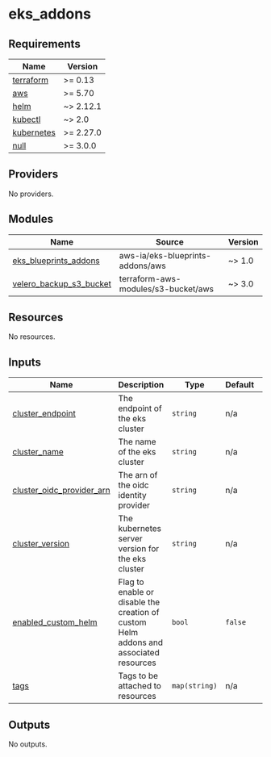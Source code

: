 # eks_addons

<!-- BEGIN_TF_DOCS -->
## Requirements

| Name | Version |
|------|---------|
| <a name="requirement_terraform"></a> [terraform](#requirement\_terraform) | >= 0.13 |
| <a name="requirement_aws"></a> [aws](#requirement\_aws) | >= 5.70 |
| <a name="requirement_helm"></a> [helm](#requirement\_helm) | ~> 2.12.1 |
| <a name="requirement_kubectl"></a> [kubectl](#requirement\_kubectl) | ~> 2.0 |
| <a name="requirement_kubernetes"></a> [kubernetes](#requirement\_kubernetes) | >= 2.27.0 |
| <a name="requirement_null"></a> [null](#requirement\_null) | >= 3.0.0 |

## Providers

No providers.

## Modules

| Name | Source | Version |
|------|--------|---------|
| <a name="module_eks_blueprints_addons"></a> [eks\_blueprints\_addons](#module\_eks\_blueprints\_addons) | aws-ia/eks-blueprints-addons/aws | ~> 1.0 |
| <a name="module_velero_backup_s3_bucket"></a> [velero\_backup\_s3\_bucket](#module\_velero\_backup\_s3\_bucket) | terraform-aws-modules/s3-bucket/aws | ~> 3.0 |

## Resources

No resources.

## Inputs

| Name | Description | Type | Default | Required |
|------|-------------|------|---------|:--------:|
| <a name="input_cluster_endpoint"></a> [cluster\_endpoint](#input\_cluster\_endpoint) | The endpoint of the eks cluster | `string` | n/a | yes |
| <a name="input_cluster_name"></a> [cluster\_name](#input\_cluster\_name) | The name of the eks cluster | `string` | n/a | yes |
| <a name="input_cluster_oidc_provider_arn"></a> [cluster\_oidc\_provider\_arn](#input\_cluster\_oidc\_provider\_arn) | The arn of the oidc identity provider | `string` | n/a | yes |
| <a name="input_cluster_version"></a> [cluster\_version](#input\_cluster\_version) | The kubernetes server version for the eks cluster | `string` | n/a | yes |
| <a name="input_enabled_custom_helm"></a> [enabled\_custom\_helm](#input\_enabled\_custom\_helm) | Flag to enable or disable the creation of custom Helm addons and associated resources | `bool` | `false` | no |
| <a name="input_tags"></a> [tags](#input\_tags) | Tags to be attached to resources | `map(string)` | n/a | yes |

## Outputs

No outputs.
<!-- END_TF_DOCS -->
